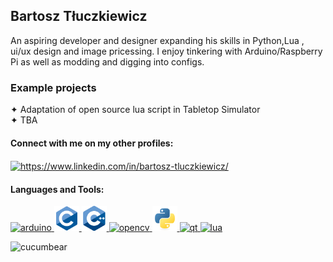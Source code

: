 
## Bartosz Tłuczkiewicz
An aspiring developer and designer expanding his skills in Python,Lua , ui/ux design and image pricessing. I enjoy tinkering with Arduino/Raspberry Pi as well as modding and digging into configs.
### Example projects
 <!--
 ✦ Point cloud processing addon that filters groups objects based on proliferation and detects objects based on size  
 ✦ Image processing script in C++ using OpenCV to detect different types of UNO cards  
 -->
 ✦ Adaptation of open source lua script in Tabletop Simulator  
 ✦ TBA  
 
<h4 align="left">Connect with me on my other profiles:</h4>
<p align="left">
<a href="https://linkedin.com/in/https://www.linkedin.com/in/bartosz-tluczkiewicz/" target="blank"><img align="center" src="https://raw.githubusercontent.com/rahuldkjain/github-profile-readme-generator/master/src/images/icons/Social/linked-in-alt.svg" alt="https://www.linkedin.com/in/bartosz-tluczkiewicz/" height="30" width="40" /></a>
</p>

<h4 align="left">Languages and Tools:</h4>
<p align="left"> 
 <a href="https://www.arduino.cc/" target="_blank" rel="noreferrer"> <img src="https://cdn.worldvectorlogo.com/logos/arduino-1.svg" alt="arduino" width="40" height="40"/> </a> <a href="https://www.cprogramming.com/" target="_blank" rel="noreferrer"> <img src="https://raw.githubusercontent.com/devicons/devicon/master/icons/c/c-original.svg" alt="c" width="40" height="40"/> </a>
 <a href="https://www.w3schools.com/cpp/" target="_blank" rel="noreferrer"> <img src="https://raw.githubusercontent.com/devicons/devicon/master/icons/cplusplus/cplusplus-original.svg" alt="cplusplus" width="40" height="40"/> </a> 
 <a href="https://opencv.org/" target="_blank" rel="noreferrer"> <img src="https://www.vectorlogo.zone/logos/opencv/opencv-icon.svg" alt="opencv" width="40" height="40"/> </a> 
 <a href="https://www.python.org" target="_blank" rel="noreferrer"> <img src="https://raw.githubusercontent.com/devicons/devicon/master/icons/python/python-original.svg" alt="python" width="40" height="40"/> </a> <a href="https://www.qt.io/" target="_blank" rel="noreferrer"> <img src="https://upload.wikimedia.org/wikipedia/commons/0/0b/Qt_logo_2016.svg" alt="qt" width="40" height="40"/> </a>
  <a href="https://www.lua.org/" target="_blank" rel="noreferrer"> <img src="https://upload.wikimedia.org/wikipedia/commons/thumb/c/cf/Lua-Logo.svg/1024px-Lua-Logo.svg.png" alt="lua" width="40" height="40"/> </a>
</p>

<p align="left"> <img src="https://komarev.com/ghpvc/?username=cucumbear&label=Profile%20views&color=0e75b6&style=flat" alt="cucumbear" /> </p>
<!--
**Cucumbear/Cucumbear** is a ✨ _special_ ✨ repository because its `README.md` (this file) appears on your GitHub profile.

Here are some ideas to get you started:

- 🔭 I’m currently working on ...
- 🌱 I’m currently learning ...
- 👯 I’m looking to collaborate on ...
- 🤔 I’m looking for help with ...
- 💬 Ask me about ...
- 📫 How to reach me: ...
- 😄 Pronouns: ...
- ⚡ Fun fact: ...
-->
